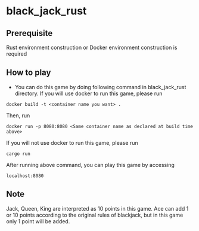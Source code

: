 # black_jack_rust
## Prerequisite
Rust environment construction or Docker environment construction is required
## How to play
- You can do this game by doing following command in black_jack_rust directory.
If you will use docker to run this game, please run
```
docker build -t <container name you want> .
```
Then, run
```
docker run -p 8080:8080 <Same container name as declared at build time above>
```
If you will not use docker to run this game, please run
```
cargo run
```
After running above command, you can play this game by accessing
```
localhost:8080
```
## Note
Jack, Queen, King are interpreted as 10 points in this game.
Ace can add 1 or 10 points according to the original rules of blackjack, but in this game only 1 point will be added.
